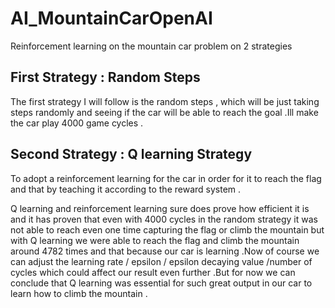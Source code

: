 # AI_MountainCarOpenAI
Reinforcement learning on the mountain car problem on 2 strategies 

## First Strategy : Random Steps
The first strategy I will follow is the random steps , which will be just taking steps randomly and
seeing if the car will be able to reach the goal .Ill make the car play 4000 game cycles .

## Second Strategy : Q learning Strategy
To adopt a reinforcement learning for the car in order for it to reach the
flag and that by teaching it according to the reward system .

Q learning and reinforcement learning sure does prove how efficient it is and it has proven that
even with 4000 cycles in the random strategy it was not able to reach even one time capturing
the flag or climb the mountain but with Q learning we were able to reach the flag and climb the
mountain around 4782 times and that because our car is learning .Now of course we can adjust
the learning rate / epsilon / epsilon decaying value /number of cycles which could affect our
result even further .But for now we can conclude that Q learning was essential for such great
output in our car to learn how to climb the mountain .
